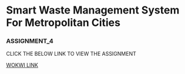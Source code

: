 # Smart Waste Management System For Metropolitan Cities

### ASSIGNMENT_4

CLICK THE BELOW LINK TO VIEW THE ASSIGNMENT

[WOKWI LINK](https://wokwi.com/projects/347573264319513172)
